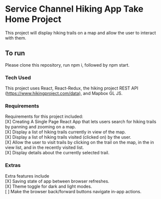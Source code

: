 # Service Channel Hiking App Take Home Project

This project will display hiking trails on a map and allow the user to interact with them.

## To run
Please clone this repository, run npm i, followed by npm start.


### Tech Used
This project uses React, React-Redux, the hiking project REST API (https://www.hikingproject.com/data), and Mapbox GL JS.

### Requirements
Requirements for this project included: <br/>
[X] Creating A Single Page React App that lets users search for hiking trails by panning and zooming on a map. <br/>
[X] Display a list of hiking trails currently in view of the map. <br/>
[X] Display a list of hiking trails visited (clicked on) by the user. <br/>
[X] Allow the user to visit trails by clicking on the trail on the map, in the in view list, and in the recently visited list. <br/>
[X] Display details about the currently selected trail. <br/>

### Extras
Extra features include <br/>
[X] Saving state of app between browser refreshes. <br/>
[X] Theme toggle for dark and light modes. <br/>
[ ] Make the browser back/forward buttons navigate in-app actions. <br/>
  
